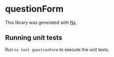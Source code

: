 # questionForm

This library was generated with [Nx](https://nx.dev).

## Running unit tests

Run `nx test questionForm` to execute the unit tests.
